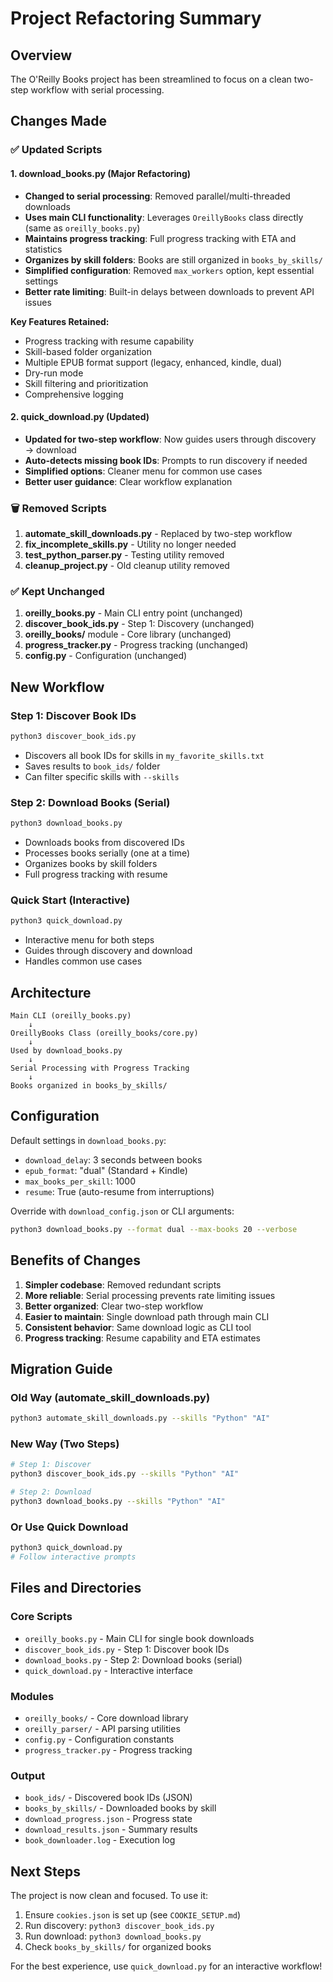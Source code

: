 # Project Refactoring Summary

## Overview
The O'Reilly Books project has been streamlined to focus on a clean two-step workflow with serial processing.

## Changes Made

### ✅ Updated Scripts

#### 1. **download_books.py** (Major Refactoring)
- **Changed to serial processing**: Removed parallel/multi-threaded downloads
- **Uses main CLI functionality**: Leverages `OreillyBooks` class directly (same as `oreilly_books.py`)
- **Maintains progress tracking**: Full progress tracking with ETA and statistics
- **Organizes by skill folders**: Books are still organized in `books_by_skills/`
- **Simplified configuration**: Removed `max_workers` option, kept essential settings
- **Better rate limiting**: Built-in delays between downloads to prevent API issues

**Key Features Retained:**
- Progress tracking with resume capability
- Skill-based folder organization
- Multiple EPUB format support (legacy, enhanced, kindle, dual)
- Dry-run mode
- Skill filtering and prioritization
- Comprehensive logging

#### 2. **quick_download.py** (Updated)
- **Updated for two-step workflow**: Now guides users through discovery → download
- **Auto-detects missing book IDs**: Prompts to run discovery if needed
- **Simplified options**: Cleaner menu for common use cases
- **Better user guidance**: Clear workflow explanation

### 🗑️ Removed Scripts

1. **automate_skill_downloads.py** - Replaced by two-step workflow
2. **fix_incomplete_skills.py** - Utility no longer needed
3. **test_python_parser.py** - Testing utility removed
4. **cleanup_project.py** - Old cleanup utility removed

### ✅ Kept Unchanged

1. **oreilly_books.py** - Main CLI entry point (unchanged)
2. **discover_book_ids.py** - Step 1: Discovery (unchanged)
3. **oreilly_books/** module - Core library (unchanged)
4. **progress_tracker.py** - Progress tracking (unchanged)
5. **config.py** - Configuration (unchanged)

## New Workflow

### Step 1: Discover Book IDs
```bash
python3 discover_book_ids.py
```
- Discovers all book IDs for skills in `my_favorite_skills.txt`
- Saves results to `book_ids/` folder
- Can filter specific skills with `--skills`

### Step 2: Download Books (Serial)
```bash
python3 download_books.py
```
- Downloads books from discovered IDs
- Processes books serially (one at a time)
- Organizes books by skill folders
- Full progress tracking with resume

### Quick Start (Interactive)
```bash
python3 quick_download.py
```
- Interactive menu for both steps
- Guides through discovery and download
- Handles common use cases

## Architecture

```
Main CLI (oreilly_books.py)
    ↓
OreillyBooks Class (oreilly_books/core.py)
    ↓
Used by download_books.py
    ↓
Serial Processing with Progress Tracking
    ↓
Books organized in books_by_skills/
```

## Configuration

Default settings in `download_books.py`:
- `download_delay`: 3 seconds between books
- `epub_format`: "dual" (Standard + Kindle)
- `max_books_per_skill`: 1000
- `resume`: True (auto-resume from interruptions)

Override with `download_config.json` or CLI arguments:
```bash
python3 download_books.py --format dual --max-books 20 --verbose
```

## Benefits of Changes

1. **Simpler codebase**: Removed redundant scripts
2. **More reliable**: Serial processing prevents rate limiting issues
3. **Better organized**: Clear two-step workflow
4. **Easier to maintain**: Single download path through main CLI
5. **Consistent behavior**: Same download logic as CLI tool
6. **Progress tracking**: Resume capability and ETA estimates

## Migration Guide

### Old Way (automate_skill_downloads.py)
```bash
python3 automate_skill_downloads.py --skills "Python" "AI"
```

### New Way (Two Steps)
```bash
# Step 1: Discover
python3 discover_book_ids.py --skills "Python" "AI"

# Step 2: Download
python3 download_books.py --skills "Python" "AI"
```

### Or Use Quick Download
```bash
python3 quick_download.py
# Follow interactive prompts
```

## Files and Directories

### Core Scripts
- `oreilly_books.py` - Main CLI for single book downloads
- `discover_book_ids.py` - Step 1: Discover book IDs
- `download_books.py` - Step 2: Download books (serial)
- `quick_download.py` - Interactive interface

### Modules
- `oreilly_books/` - Core download library
- `oreilly_parser/` - API parsing utilities
- `config.py` - Configuration constants
- `progress_tracker.py` - Progress tracking

### Output
- `book_ids/` - Discovered book IDs (JSON)
- `books_by_skills/` - Downloaded books by skill
- `download_progress.json` - Progress state
- `download_results.json` - Summary results
- `book_downloader.log` - Execution log

## Next Steps

The project is now clean and focused. To use it:

1. Ensure `cookies.json` is set up (see `COOKIE_SETUP.md`)
2. Run discovery: `python3 discover_book_ids.py`
3. Run download: `python3 download_books.py`
4. Check `books_by_skills/` for organized books

For the best experience, use `quick_download.py` for an interactive workflow!

